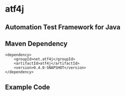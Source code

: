 # atf4j

## Automation Test Framework for Java

## Maven Dependency

	<dependency>
		<groupId>net.atf4j</groupId>
		<artifactId>atf4j</artifactId>
		<version>0.4.0-SNAPSHOT</version>
	</dependency>

## Example Code
